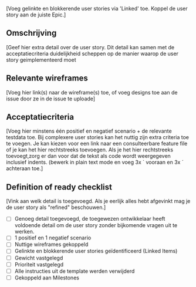 [Voeg gelinkte en blokkerende user stories via 'Linked' toe. Koppel de user story aan de juiste Epic.]

## Omschrijving

[Geef hier extra detail over de user story. Dit detail kan samen met de acceptatiecriteria duidelijkheid scheppen op de manier waarop de user story geimplementeerd moet 

## Relevante wireframes

[Voeg hier link(s) naar de wireframe(s) toe, of voeg designs toe aan de issue door ze in de issue te uploade]

## Acceptatiecriteria

[Voeg hier minstens één positief en negatief scenario + de relevante testdata toe. Bij complexere user stories kan het nuttig zijn extra criteria toe te voegen.
Je kan kiezen voor een link naar een consulteerbare feature file of je kan het hier rechtstreeks toevoegen.
Als je het hier rechtstreeks toevoegt,zorg er dan voor dat de tekst als code wordt weergegeven inclusief indents. (bewerk in plain text mode en voeg 3x ` vooraan en 3x ´ achteraan toe.]

## Definition of ready checklist
[Vink aan welk detail is toegevoegd. Als je eerlijk alles hebt afgevinkt mag je de user story als "refined" beschouwen.]
* [ ] Genoeg detail toegevoegd, de toegewezen ontwikkelaar heeft voldoende detail om de user story zonder bijkomende vragen uit te werken.
* [ ] 1 positief en 1 negatief scenario
* [ ] Nuttige wireframes gekoppeld
* [ ] Gelinkte en blokkerende user stories geïdentificeerd (Linked Items)
* [ ] Gewicht vastgelegd
* [ ] Prioriteit vastgelegd
* [ ] Alle instructies uit de template werden verwijderd
* [ ] Gekoppeld aan Milestones
